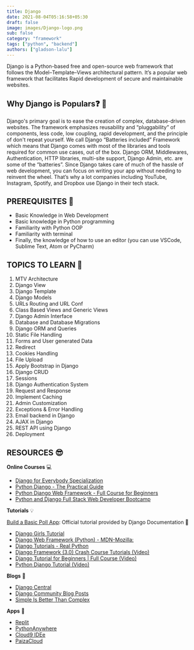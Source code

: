 ```yaml
---
title: Django
date: 2021-08-04T05:16:58+05:30
draft: false
image: images/Django-logo.png
sub: false
category: "framework"
tags: ["python", "backend"]
authors: ["gladson-lalu"]
---
```


Django is a Python-based free and open-source web framework that follows the Model–Template–Views architectural pattern. It’s a popular web framework that facilitates Rapid development of secure and maintainable websites.


## Why Django is Populars❓ 🤔


 Django's primary goal is to ease the creation of complex, database-driven websites. The framework emphasizes reusability and “pluggability” of components, less code, low coupling, rapid development, and the principle of don't repeat yourself. We call Django “Batteries included” Framework which means that Django comes with most of the libraries and tools required for common use cases, out of the box. Django ORM, Middlewares, Authentication, HTTP libraries, multi-site support, Django Admin, etc. are some of the “batteries”. Since Django takes care of much of the hassle of web development, you can focus on writing your app without needing to reinvent the wheel. That’s why a lot companies including YouTube, Instagram, Spotify, and Dropbox use Django in their tech stack.

## PREREQUISITES 🧳

- Basic Knowledge in Web Development
- Basic knowledge in Python programming
- Familiarity with Python OOP
- Familiarity with terminal
- Finally, the knowledge of how to use an editor (you can use VSCode, Sublime Text, Atom or PyCharm)
  

## TOPICS TO LEARN 📖

1.	MTV Architecture
2.	Django View
3.	Django Template 
4.	Django Models
5.	URLs Routing and URL Conf
6.	Class Based Views and Generic Views
7.	Django Admin Interface
8.	Database and Database Migrations
9.	Django ORM and Queries
10.	Static File Handling
11.	Forms and User generated Data
12.	Redirect
13.	Cookies Handling
14.	File Upload
15.	Apply Bootstrap in Django
16.	Django CRUD
17.	Sessions
18.	Django Authentication System
19.	Request and Response
20.	Implement Caching
21.	Admin Customization
22.	Exceptions & Error Handling
23.	Email backend in Django
24.	AJAX in Django
25.	REST API using Django
26.	Deployment


## RESOURCES 😎 


**Online Courses** 💻

- [Django for Everybody Specialization](https://www.coursera.org/specializations/django)
- [Python Django - The Practical Guide](https://www.udemy.com/course/python-django-the-practical-guide/)
- [Python Django Web Framework - Full Course for Beginners](https://www.freecodecamp.org/news/python-django-course/)
- [Python and Django Full Stack Web Developer Bootcamp](https://www.udemy.com/course/python-and-django-full-stack-web-developer-bootcamp/)


**Tutorials** 💡

[Build a Basic Poll App](https://docs.djangoproject.com/en/3.2/intro/tutorial01/): Official tutorial provided by Django Documentation 📃 

- [Django Girls Tutorial](https://tutorial.djangogirls.org/en/)
- [Django Web Framework (Python) - MDN-Mozilla:](https://developer.mozilla.org/en-US/docs/Learn/Server-side/Django)
- [Django Tutorials - Real Python](https://realpython.com/tutorials/django/)
- [Django Framework (3.0) Crash Course Tutorials (Video)](https://www.youtube.com/playlist?list=PL-51WBLyFTg2vW-_6XBoUpE7vpmoR3ztO)
- [Django Tutorial for Beginners | Full Course (Video)](https://www.youtube.com/watch?v=OTmQOjsl0eg)
- [Python Django Tutorial (Video)](https://www.youtube.com/playlist?list=PL-osiE80TeTtoQCKZ03TU5fNfx2UY6U4p)

**Blogs** 📝 

- [Django Central](https://djangocentral.com/django/)
- [Django Community Blog Posts](https://www.djangoproject.com/community/blogs/)
- [Simple Is Better Than Complex](https://simpleisbetterthancomplex.com/)

**Apps** 📱

- [Replit](https://replit.com/)
- [PythonAnywhere](https://www.pythonanywhere.com/)
- [Cloud9 IDEe](https://aws.amazon.com/cloud9/)
- [PaizaCloud](https://paiza.cloud/en/)
